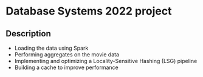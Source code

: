 # Database Systems 2022 project

## Description 

- Loading the data using Spark
- Performing aggregates on the movie data
- Implementing and optimizing a Locality-Sensitive Hashing (LSG) pipeline
- Building a cache to improve performance
